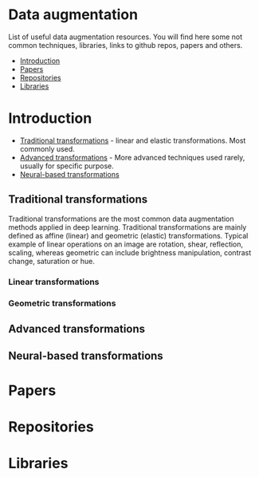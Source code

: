 # Data augmentation
List of useful data augmentation resources. You will find here some not common techniques, libraries, links to github repos, papers and others.

* [Introduction](https://github.com/AgaMiko/Bird-recognition-review/blob/master/README.md#Introduction)
* [Papers](https://github.com/AgaMiko/Bird-recognition-review/blob/master/README.md#Papers)
* [Repositories](https://github.com/AgaMiko/Bird-recognition-review/blob/master/README.md#Repositories)
* [Libraries](https://github.com/AgaMiko/Bird-recognition-review/blob/master/README.md#Libraries)


# Introduction


* [Traditional transformations](https://github.com/AgaMiko/Bird-recognition-review/blob/master/README.md##Traditional-transformations) - linear and elastic transformations. Most commonly used.
* [Advanced transformations](https://github.com/AgaMiko/Bird-recognition-review/blob/master/README.md##Advanced-transformations) - More advanced techniques used rarely, usually for specific purpose.
* [Neural-based transformations](https://github.com/AgaMiko/Bird-recognition-review/blob/master/README.md##Neural-based-transformations)


## Traditional transformations
Traditional transformations are the most common data augmentation methods applied in deep learning. Traditional transformations are mainly defined as affine (linear) and geometric (elastic) transformations. Typical example of linear operations on an image are rotation, shear, reflection, scaling, whereas geometric can include brightness manipulation, contrast change, saturation or hue.

### Linear transformations



### Geometric transformations

##

## Advanced transformations

## Neural-based transformations

# Papers

# Repositories

# Libraries
